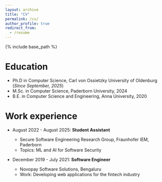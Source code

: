 ```yaml
---
layout: archive
title: "CV"
permalink: /cv/
author_profile: true
redirect_from:
  - /resume
---
```


{% include base_path %}

Education
======
* Ph.D in Computer Science, Carl von Ossietzky University of Oldenburg (_Since September, 2025_)
* M.Sc. in Computer Science, Paderborn University, 2024
* B.E. in Computer Science and Engineering, Anna University, 2020

Work experience
======
* August 2022 - August 2025: __Student Assistant__
  * Secure Software Engineering Research Group, Fraunhofer IEM, Paderborn
  * Topics: ML and AI for Software Security

* December 2019 - July 2021: __Software Engineer__
  * Novopay Software Solutions, Bengaluru
  * Work: Developing web applications for the fintech industry

<!---
Skills
======
* Skill 1
* Skill 2
  * Sub-skill 2.1
  * Sub-skill 2.2
  * Sub-skill 2.3
* Skill 3

Publications
======
  <ul>{% for post in site.publications reversed %}
    {% include archive-single-cv.html %}
  {% endfor %}</ul>
  
Talks
======
  <ul>{% for post in site.talks reversed %}
    {% include archive-single-talk-cv.html  %}
  {% endfor %}</ul>
  

Teaching 
======
  <ul>{% for post in site.teaching reversed %}
    {% include archive-single-cv.html %}
  {% endfor %}</ul>
  
Service and leadership
======
* Currently signed in to 43 different slack teams


-->
